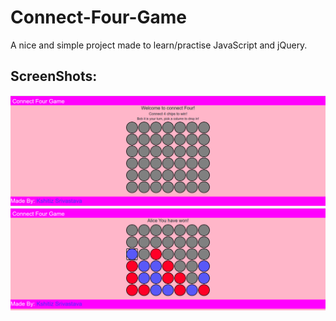 # Connect-Four-Game
A nice and simple project made to learn/practise JavaScript and jQuery.
## ScreenShots:
![](./ScreenShots/SS_1.png)
![](./ScreenShots/SS_2.png)
